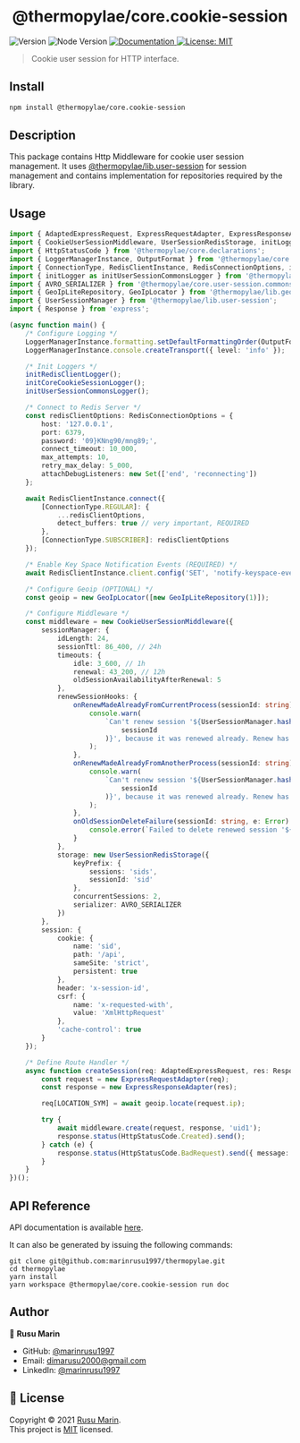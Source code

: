 <h1 align="center">@thermopylae/core.cookie-session</h1>
<p>
  <img alt="Version" src="https://img.shields.io/badge/version-0.0.1-blue.svg?cacheSeconds=2592000" />
  <img alt="Node Version" src="https://img.shields.io/badge/node-%3E%3D16-blue.svg"/>
<a href="https://marinrusu1997.github.io/thermopylae/core.cookie-session/index.html" target="_blank">
  <img alt="Documentation" src="https://img.shields.io/badge/documentation-yes-brightgreen.svg" />
</a>
<a href="https://github.com/marinrusu1997/thermopylae/blob/master/LICENSE" target="_blank">
  <img alt="License: MIT" src="https://img.shields.io/badge/License-MIT-yellow.svg" />
</a>
</p>

> Cookie user session for HTTP interface.

## Install

```sh
npm install @thermopylae/core.cookie-session
```

## Description

This package contains Http Middleware for cookie user session management.
It uses [@thermopylae/lib.user-session][lib-user-session-link] for session management
and contains implementation for repositories required by the library.

## Usage

```typescript
import { AdaptedExpressRequest, ExpressRequestAdapter, ExpressResponseAdapter, LOCATION_SYM } from '@thermopylae/core.adapter.express';
import { CookieUserSessionMiddleware, UserSessionRedisStorage, initLogger as initCoreCookieSessionLogger } from '@thermopylae/core.cookie-session';
import { HttpStatusCode } from '@thermopylae/core.declarations';
import { LoggerManagerInstance, OutputFormat } from '@thermopylae/core.logger';
import { ConnectionType, RedisClientInstance, RedisConnectionOptions, initLogger as initRedisClientLogger } from '@thermopylae/core.redis';
import { initLogger as initUserSessionCommonsLogger } from '@thermopylae/core.user-session.commons';
import { AVRO_SERIALIZER } from '@thermopylae/core.user-session.commons/dist/storage/serializers/cookie/avro';
import { GeoIpLiteRepository, GeoIpLocator } from '@thermopylae/lib.geoip';
import { UserSessionManager } from '@thermopylae/lib.user-session';
import { Response } from 'express';

(async function main() {
	/* Configure Logging */
	LoggerManagerInstance.formatting.setDefaultFormattingOrder(OutputFormat.PRINTF);
	LoggerManagerInstance.console.createTransport({ level: 'info' });

	/* Init Loggers */
	initRedisClientLogger();
	initCoreCookieSessionLogger();
	initUserSessionCommonsLogger();

	/* Connect to Redis Server */
	const redisClientOptions: RedisConnectionOptions = {
		host: '127.0.0.1',
		port: 6379,
		password: '09}KNng90/mng89;',
		connect_timeout: 10_000,
		max_attempts: 10,
		retry_max_delay: 5_000,
		attachDebugListeners: new Set(['end', 'reconnecting'])
	};

	await RedisClientInstance.connect({
		[ConnectionType.REGULAR]: {
			...redisClientOptions,
			detect_buffers: true // very important, REQUIRED
		},
		[ConnectionType.SUBSCRIBER]: redisClientOptions
	});

	/* Enable Key Space Notification Events (REQUIRED) */
	await RedisClientInstance.client.config('SET', 'notify-keyspace-events', 'Kgxe');

	/* Configure Geoip (OPTIONAL) */
	const geoip = new GeoIpLocator([new GeoIpLiteRepository(1)]);

	/* Configure Middleware */
	const middleware = new CookieUserSessionMiddleware({
		sessionManager: {
			idLength: 24,
			sessionTtl: 86_400, // 24h
			timeouts: {
				idle: 3_600, // 1h
				renewal: 43_200, // 12h
				oldSessionAvailabilityAfterRenewal: 5
			},
			renewSessionHooks: {
				onRenewMadeAlreadyFromCurrentProcess(sessionId: string) {
					console.warn(
						`Can't renew session '${UserSessionManager.hash(
							sessionId
						)}', because it was renewed already. Renew has been made from this NodeJS process.`
					);
				},
				onRenewMadeAlreadyFromAnotherProcess(sessionId: string) {
					console.warn(
						`Can't renew session '${UserSessionManager.hash(
							sessionId
						)}', because it was renewed already. Renew has been made from another NodeJS process.`
					);
				},
				onOldSessionDeleteFailure(sessionId: string, e: Error) {
					console.error(`Failed to delete renewed session '${UserSessionManager.hash(sessionId)}'.`, e);
				}
			},
			storage: new UserSessionRedisStorage({
				keyPrefix: {
					sessions: 'sids',
					sessionId: 'sid'
				},
				concurrentSessions: 2,
				serializer: AVRO_SERIALIZER
			})
		},
		session: {
			cookie: {
				name: 'sid',
				path: '/api',
				sameSite: 'strict',
				persistent: true
			},
			header: 'x-session-id',
			csrf: {
				name: 'x-requested-with',
				value: 'XmlHttpRequest'
			},
			'cache-control': true
		}
	});

	/* Define Route Handler */
	async function createSession(req: AdaptedExpressRequest, res: Response): Promise<void> {
		const request = new ExpressRequestAdapter(req);
		const response = new ExpressResponseAdapter(res);

		req[LOCATION_SYM] = await geoip.locate(request.ip);

		try {
			await middleware.create(request, response, 'uid1');
			response.status(HttpStatusCode.Created).send();
		} catch (e) {
			response.status(HttpStatusCode.BadRequest).send({ message: e.message });
		}
	}
})();
```

## API Reference

API documentation is available [here][api-doc-link].

It can also be generated by issuing the following commands:

```shell
git clone git@github.com:marinrusu1997/thermopylae.git
cd thermopylae
yarn install
yarn workspace @thermopylae/core.cookie-session run doc
```

## Author

👤 **Rusu Marin**

- GitHub: [@marinrusu1997](https://github.com/marinrusu1997)
- Email: [dimarusu2000@gmail.com](mailto:dimarusu2000@gmail.com)
- LinkedIn: [@marinrusu1997](https://www.linkedin.com/in/rusu-marin-1638b0156/)

## 📝 License

Copyright © 2021 [Rusu Marin](https://github.com/marinrusu1997). <br/>
This project is [MIT](https://github.com/marinrusu1997/thermopylae/blob/master/LICENSE) licensed.

[api-doc-link]: https://marinrusu1997.github.io/thermopylae/core.cookie-session/index.html
[lib-user-session-link]: https://marinrusu1997.github.io/thermopylae/lib.user-session/index.html
